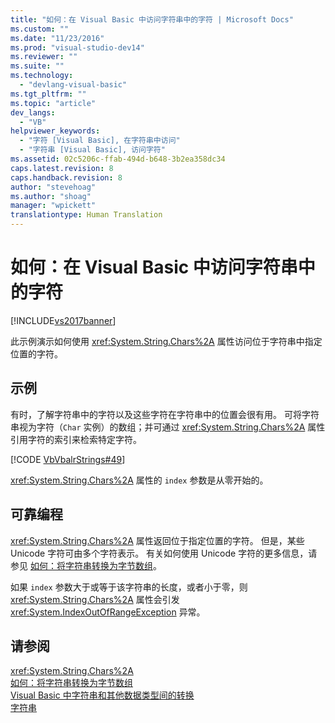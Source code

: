 ```yaml
---
title: "如何：在 Visual Basic 中访问字符串中的字符 | Microsoft Docs"
ms.custom: ""
ms.date: "11/23/2016"
ms.prod: "visual-studio-dev14"
ms.reviewer: ""
ms.suite: ""
ms.technology: 
  - "devlang-visual-basic"
ms.tgt_pltfrm: ""
ms.topic: "article"
dev_langs: 
  - "VB"
helpviewer_keywords: 
  - "字符 [Visual Basic], 在字符串中访问"
  - "字符串 [Visual Basic], 访问字符"
ms.assetid: 02c5206c-ffab-494d-b648-3b2ea358dc34
caps.latest.revision: 8
caps.handback.revision: 8
author: "stevehoag"
ms.author: "shoag"
manager: "wpickett"
translationtype: Human Translation
---
```

# 如何：在 Visual Basic 中访问字符串中的字符
[!INCLUDE[vs2017banner](../../../../csharp/includes/vs2017banner.md)]

此示例演示如何使用 <xref:System.String.Chars%2A> 属性访问位于字符串中指定位置的字符。  
  
## 示例  
 有时，了解字符串中的字符以及这些字符在字符串中的位置会很有用。  可将字符串视为字符（`Char` 实例）的数组；并可通过 <xref:System.String.Chars%2A> 属性引用字符的索引来检索特定字符。  
  
 [!CODE [VbVbalrStrings#49](../CodeSnippet/VS_Snippets_VBCSharp/VbVbalrStrings#49)]  
  
 <xref:System.String.Chars%2A> 属性的 `index` 参数是从零开始的。  
  
## 可靠编程  
 <xref:System.String.Chars%2A> 属性返回位于指定位置的字符。  但是，某些 Unicode 字符可由多个字符表示。  有关如何使用 Unicode 字符的更多信息，请参见 [如何：将字符串转换为字节数组](../../../../visual-basic/programming-guide/language-features/strings/how-to-convert-a-string-to-an-array-of-characters.md)。  
  
 如果 `index` 参数大于或等于该字符串的长度，或者小于零，则 <xref:System.String.Chars%2A> 属性会引发 <xref:System.IndexOutOfRangeException> 异常。  
  
## 请参阅  
 <xref:System.String.Chars%2A>   
 [如何：将字符串转换为字节数组](../../../../visual-basic/programming-guide/language-features/strings/how-to-convert-a-string-to-an-array-of-characters.md)   
 [Visual Basic 中字符串和其他数据类型间的转换](../../../../visual-basic/programming-guide/language-features/strings/converting-between-strings-and-other-data-types.md)   
 [字符串](../../../../visual-basic/programming-guide/language-features/strings/index.md)